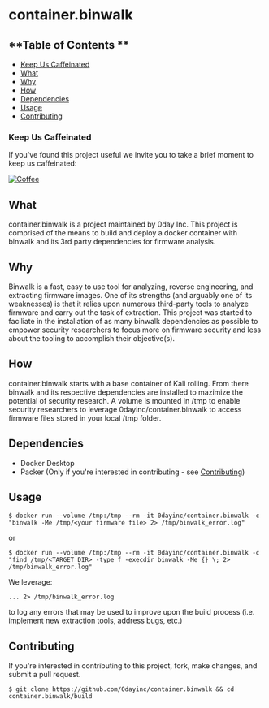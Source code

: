 # container.binwalk
## **Table of Contents ** ##
- [Keep Us Caffeinated](#keep-us-caffeinated)
- [What](#what)
- [Why](#why)
- [How](#how)
- [Dependencies](#dependencies)
- [Usage](#usage)
- [Contributing](#contributing)

### **Keep Us Caffeinated** ###
If you've found this project useful we invite you to take a brief moment to keep us caffeinated:

[![Coffee](https://www.buymeacoffee.com/assets/img/custom_images/orange_img.png)](https://buymeacoff.ee/0dayinc)

## **What** ##
container.binwalk is a project maintained by 0day Inc.  This project is comprised of the means to build and deploy a docker container with binwalk and its 3rd party dependencies for firmware analysis.

## **Why** ##
Binwalk is a fast, easy to use tool for analyzing, reverse engineering, and extracting firmware images.  One of its strengths (and arguably one of its weaknesses) is that it relies upon numerous third-party tools to analyze firmware and carry out the task of extraction.  This project was started to faciliate in the installation of as many binwalk dependencies as possible to empower security researchers to focus more on firmware security and less about the tooling to accomplish their objective(s).

## **How** ##
container.binwalk starts with a base container of Kali rolling.  From there binwalk and its respective dependencies are installed to mazimize the potential of security research.  A volume is mounted in /tmp to enable security researchers to leverage 0dayinc/container.binwalk to access firmware files stored in your local /tmp folder.

## **Dependencies** ##
- Docker Desktop
- Packer (Only if you're interested in contributing - see [Contributing](#contributing))  

## **Usage** ##
```
$ docker run --volume /tmp:/tmp --rm -it 0dayinc/container.binwalk -c "binwalk -Me /tmp/<your firmware file> 2> /tmp/binwalk_error.log"
```
or
```
$ docker run --volume /tmp:/tmp --rm -it 0dayinc/container.binwalk -c "find /tmp/<TARGET_DIR> -type f -execdir binwalk -Me {} \; 2> /tmp/binwalk_error.log"
```

We leverage:
```
... 2> /tmp/binwalk_error.log
```
to log any errors that may be used to improve upon the build process (i.e. implement new extraction tools, address bugs, etc.)

## **Contributing**
If you're interested in contributing to this project, fork, make changes, and submit a pull request.

```
$ git clone https://github.com/0dayinc/container.binwalk && cd container.binwalk/build
```

